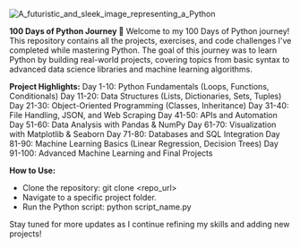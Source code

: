 ![A_futuristic_and_sleek_image_representing_a_Python](https://github.com/user-attachments/assets/6a127c62-d6d6-439e-bd12-1be7769231e9)

**100 Days of Python Journey 🚀**
Welcome to my 100 Days of Python journey! This repository contains all the projects, exercises, and code challenges I've completed while mastering Python. The goal of this journey was to learn Python by building real-world projects, covering topics from basic syntax to advanced data science libraries and machine learning algorithms.

**Project Highlights:**
Day 1-10: Python Fundamentals (Loops, Functions, Conditionals)
Day 11-20: Data Structures (Lists, Dictionaries, Sets, Tuples)
Day 21-30: Object-Oriented Programming (Classes, Inheritance)
Day 31-40: File Handling, JSON, and Web Scraping
Day 41-50: APIs and Automation
Day 51-60: Data Analysis with Pandas & NumPy
Day 61-70: Visualization with Matplotlib & Seaborn
Day 71-80: Databases and SQL Integration
Day 81-90: Machine Learning Basics (Linear Regression, Decision Trees)
Day 91-100: Advanced Machine Learning and Final Projects

**How to Use:**
- Clone the repository: git clone <repo_url>
- Navigate to a specific project folder.
- Run the Python script: python script_name.py

Stay tuned for more updates as I continue refining my skills and adding new projects!
